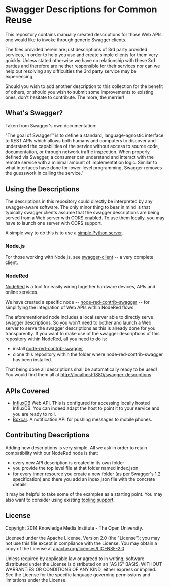 # Swagger Descriptions for Common Reuse

This repository contains manually created descriptions for those Web APIs one would like to invoke through
generic Swagger clients.

The files provided herein are just descriptions of 3rd party provided services, in order to help you use and
create simple clients for them very quickly. Unless stated otherwise we have no relationship with these 3rd
parties and therefore are neither responsible for their services nor can we help out resolving any difficulties
the 3rd party service may be experiencing.

Should you wish to add another description to this collection for the benefit of others, or should you wish to
submit some improvements to existing ones, don't hesitate to contribute. The more, the merrier!

## What's Swagger?

Taken from Swagger's own documentation:

"The goal of Swagger™ is to define a standard, language-agnostic interface to REST APIs which allows both
humans and computers to discover and understand the capabilities of the service without access to source code,
documentation, or through network traffic inspection. When properly defined via Swagger, a consumer can
understand and interact with the remote service with a minimal amount of implementation logic. Similar to
what interfaces have done for lower-level programming, Swagger removes the guesswork in calling the service."

## Using the Descriptions

The descriptions in this repository could directly be interpreted by any swagger-aware software. The only minor
thing to bear in mind is that typically swagger clients assume that the swagger descriptions are being served
from a Web server with CORS enabled. To use them locally, you may have to launch one server with CORS support.

A simple way to do this is to use a [simple Python server](https://gist.github.com/cpedrinaci/bdcac7d25685909eb966).

### Node.js
For those working with Node.js, see [swagger-client](https://www.npmjs.com/package/swagger-client) -- a very complete client.

### NodeRed
[NodeRed](http://nodered.org) is a tool for easily wiring together hardware devices, APIs and online services.

We have created a specific node -- [node-red-contrib-swagger](https://github.com/kmi/node-red-contrib-swagger) -- for simplifying the integration of Web APIs within
NodeRed flows.

The aforementioned node includes a local server able to directly serve swagger descriptions. So you won't need
to bother and launch a Web server to serve the swagger descriptions as this is already done for you transparently.
If you want to make use of the swagger descriptions of this repository within NodeRed, all you need to do is:

- install [node-red-contrib-swagger](https://github.com/kmi/node-red-contrib-swagger)
- clone this repository within the folder where node-red-contrib-swagger has been installed.

That being done all descriptions shall be automatically ready to be used!
You would find them all at [http://localhost:1880/swagger-descriptions](http://localhost:1880/swagger-descriptions)


## APIs Covered

- [InfluxDB](http://influxdb.com) Web API. This is configured for accessing locally hosted InfluxDB. You can indeed adapt the host to point it to your service and you are ready to roll.
- [Boxcar](https://boxcar.io). A notification API for pushing messages to mobile phones.

## Contributing Descriptions
Adding new descriptions is very simple. All we ask in order to retain compatibility with our NodeRed node is
that:

- every new API description is created in its own folder
- you provide the top level file at that folder named index.json
- for every inner resource you create a new folder (as per Swagger's 1.2 specification) and there you add an index.json file with the concrete details

It may be helpful to take some of the examples as a starting point.
You may also want to consider using existing [tooling support](http://editor.swagger.io/#/).
 
License
-------

Copyright 2014 Knowledge Media Institute - The Open University.

Licensed under the Apache License, Version 2.0 (the "License");
you may not use this file except in compliance with the License.
You may obtain a copy of the License at
[apache.org/licenses/LICENSE-2.0](http://www.apache.org/licenses/LICENSE-2.0)

Unless required by applicable law or agreed to in writing, software
distributed under the License is distributed on an "AS IS" BASIS,
WITHOUT WARRANTIES OR CONDITIONS OF ANY KIND, either express or implied.
See the License for the specific language governing permissions and
limitations under the License.